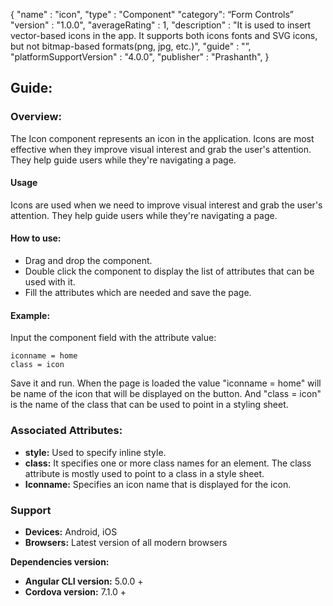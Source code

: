 {
"name" : "icon",
"type" : "Component"
"category": “Form Controls”
"version" : "1.0.0",
"averageRating" : 1,
"description" : "It is used to insert vector-based icons in the app. It supports both icons fonts and SVG icons, but not bitmap-based formats(png, jpg, etc.)",
"guide" : "”,
"platformSupportVersion" : "4.0.0",
"publisher" : "Prashanth",
}

## Guide: 
### Overview: 
The Icon component represents an icon in the application. Icons are most effective when they improve visual interest and grab the user's attention. They help guide users while they're navigating a page.

#### Usage
Icons are used when we need to improve visual interest and grab the user's attention. They help guide users while they're navigating a page.

#### How to use:   
- Drag and drop the component. 
- Double click the component to display the list of attributes that can be used with it.
- Fill the attributes which are needed and save the page.

#### Example: 
Input the component field with the attribute value:
``` 
iconname = home
class = icon
```
Save it and run.
When the page is loaded the value "iconname = home" will be name of the icon that will be displayed on the button. And "class = icon" is the name of the class that can be used to point in a styling sheet.

### Associated Attributes:
- **style:** Used to specify inline style.
- **class:** It specifies one or more class names for an element. The class attribute is mostly used to point to a class in a style sheet.
- **Iconname:** Specifies an icon name that is displayed for the icon.

### Support 
- **Devices:** Android, iOS
- **Browsers:** Latest version of all modern browsers

**Dependencies version:**
- **Angular CLI version:** 5.0.0 + 
- **Cordova version:** 7.1.0 +

